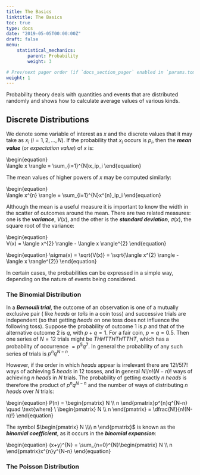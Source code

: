 ```yaml
---
title: The Basics
linktitle: The Basics
toc: true
type: docs
date: "2019-05-05T00:00:00Z"
draft: false
menu:
    statistical_mechanics:
        parent: Probability
        weight: 3

# Prev/next pager order (if `docs_section_pager` enabled in `params.toml`)
weight: 1
---
```


Probability theory deals with quantities and events that are distributed randomly and shows how to calculate average values of various kinds.

## Discrete Distributions
We denote some variable of interest as $x$ and the discrete values that it may take as $x_i$ ($i = 1, 2, ..., N$).
If the probability that $x_i$ occurs is $p_i$, then the **_mean value_** (or _expectation value_) of $x$ is:

\begin{equation}  
    \langle x \rangle = \sum_{i=1}^{N}x_ip_i
\end{equation}

The mean values of higher powers of $x$ may be computed similarly:

\begin{equation}  
    \langle x^{n} \rangle = \sum_{i=1}^{N}x^{n}_ip_i 
\end{equation}

Although the mean is a useful measure it is important to know the width in the scatter of outcomes around the mean.
There are two related measures: one is the **_variance_**, $V(x)$, and the other is the **_standard deviation_**, $\sigma(x)$, the square root of the variance:

\begin{equation}  
    V(x) = \langle x^{2} \rangle - \langle x \rangle^{2}
\end{equation}

\begin{equation} 
    \sigma(x) = \sqrt{V(x)} = \sqrt{\langle x^{2} \rangle - \langle x \rangle^{2}} 
\end{equation}

In certain cases, the probabilities can be expressed in a simple way, depending on the nature of events being considered.

### The Binomial Distribution
In a **_Bernoulli trial_**, the outcome of an observation is one of a mutually exclusive pair ( like _heads_ or _tails_ in a coin toss) and successive trials are independent (so that getting _heads_ on one toss does not influence the following toss).
Suppose the probability of outcome 1 is $p$ and that of the alternative outcome 2 is $q$, with $p+q=1$.
For a fair coin, $p=q=0.5$.
Then one series of $N=12$ trials might be _THHTTHTHTTHT_, which has a probability of occurrence $=p^{5}q^{7}$.
In general the probability of any such series of trials is $p^{n}q^{N-n}$.

However, if the order in which _heads_ appear is irrelevant there are $12! / 5!7!$ ways of achieving 5 _heads_ in 12 tosses, and in general $N!/n!(N-n)!$ ways of achieving $n$ _heads_ in $N$ trials.
The probability of getting exactly $n$ _heads_ is therefore the product of $p^{n}q^{N-n}$ and the number of ways of distributing $n$ _heads_ over $N$ trials:

\begin{equation}
    P(n) = \begin{pmatrix} N \\\\ n \end{pmatrix}p^{n}q^{N-n} \quad \text{where} \ \begin{pmatrix} N \\\\ n \end{pmatrix} = \dfrac{N!}{n!(N-n)!}
\end{equation}

The symbol $\begin{pmatrix} N \\\\ n \end{pmatrix}$ is known as the **_binomial coefficient_**, as it occurs in the **_binomial expansion_**:

\begin{equation}
    (x+y)^{N} = \sum_{n=0}^{N}\begin{pmatrix} N \\\\ n \end{pmatrix}x^{n}y^{N-n}
\end{equation}

### The Poisson Distribution

